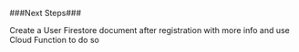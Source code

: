 ###Next Steps###

Create a User Firestore document after registration with more info and use Cloud Function to do so